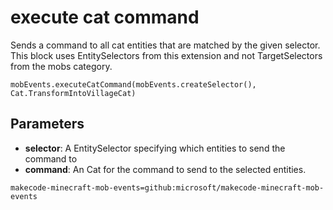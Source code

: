 # execute cat command

Sends a command to all cat entities that are matched by the given selector. This
block uses EntitySelectors from this extension and not TargetSelectors from the mobs
category.

```sig
mobEvents.executeCatCommand(mobEvents.createSelector(), Cat.TransformIntoVillageCat)
```

## Parameters

* **selector**: A EntitySelector specifying which entities to send the command to
* **command**: An Cat for the command to send to the selected entities.

```package
makecode-minecraft-mob-events=github:microsoft/makecode-minecraft-mob-events
```
